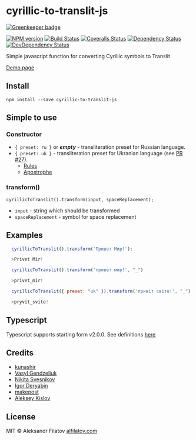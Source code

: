 # cyrillic-to-translit-js

[![Greenkeeper badge](https://badges.greenkeeper.io/greybax/cyrillic-to-translit-js.svg)](https://greenkeeper.io/)

[![NPM version][npm-image]][npm-url]
[![Build Status][travis-image]][travis-url]
[![Coveralls Status][coveralls-image]][coveralls-url]
[![Dependency Status][depstat-image]][depstat-url]
[![DevDependency Status][depstat-dev-image]][depstat-dev-url]

[npm-url]: https://npmjs.org/package/cyrillic-to-translit-js
[npm-image]: https://img.shields.io/npm/v/cyrillic-to-translit-js.svg

[travis-url]: https://travis-ci.org/greybax/cyrillic-to-translit-js
[travis-image]: https://travis-ci.org/greybax/cyrillic-to-translit-js.svg

[coveralls-url]: https://coveralls.io/r/greybax/cyrillic-to-translit-js
[coveralls-image]: https://img.shields.io/coveralls/greybax/cyrillic-to-translit-js.svg

[depstat-url]: https://david-dm.org/greybax/cyrillic-to-translit-js
[depstat-image]: https://david-dm.org/greybax/cyrillic-to-translit-js.svg

[depstat-dev-url]: https://david-dm.org/greybax/cyrillic-to-translit-js
[depstat-dev-image]: https://david-dm.org/greybax/cyrillic-to-translit-js/dev-status.svg


Simple javascript function for converting Cyrillic symbols to Translit

[Demo page](https://greybax.github.io/cyrillic-to-translit-js)

## Install

`npm install --save cyrillic-to-translit-js`

## Simple to use

### Constructor

* `{ preset: ru }` or _**empty**_ - transliteration preset for Russian language.
* `{ preset: uk }` - transliteration preset for Ukranian language (see [PR #27](https://github.com/greybax/cyrillic-to-translit-js/pull/27)). 
  * [Rules](https://pasport.org.ua/vazhlivo/transliteratsiya)
  * [Apostrophe](https://uk.wikipedia.org/wiki/%D0%90%D0%BF%D0%BE%D1%81%D1%82%D1%80%D0%BE%D1%84#.D0.A2.D0.B5.D1.85.D0.BD.D1.96.D1.87.D0.BD.D1.96_.D0.BE.D1.81.D0.BE.D0.B1.D0.BB.D0.B8.D0.B2.D0.BE.D1.81.D1.82.D1.96)

### transform()

`cyrillicToTranslit().transform(input, spaceReplacement);`

* `input` - string which should be transformed
* `spaceReplacement` - symbol for space replacement

## Examples

```javascript
  cyrillicToTranslit().transform('Привет Мир!');

  >Privet Mir!
```

```javascript
  cyrillicToTranslit().transform('привет мир!', "_")

  >privet_mir!
```

```javascript
  cyrillicToTranslit({ preset: "uk" }).transform('привіт світе!', "_")

  >pryvit_svite!
```

## Typescript

Typescript supports starting form v2.0.0. See definitions [here](./CyrillicToTranslit.d.ts)

## Credits

* [kunashir](https://github.com/kunashir)
* [Vasyl Gendzeliuk](https://github.com/vasergen)
* [Nikita Svesnikov](https://github.com/nitruxa)
* [Igor Deryabin](https://github.com/rodweb)
* [makepost](https://github.com/makepost)
* [Aleksey Kislov](https://github.com/evenfrost)


## License

MIT © Aleksandr Filatov [alfilatov.com](http://alfilatov.com)
